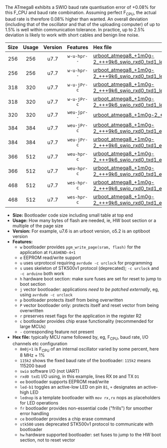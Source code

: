 The ATmega8 exhibits a SWIO baud rate quantisation error of +0.08% for this F_CPU and baud rate combination. Assuming perfect F<sub>CPU</sub>, the actual baud rate is therefore 0.08% higher than wanted. An overall deviation (including that of the oscillator and that of the uploading computer) of up to 1.5% is well within communication tolerance. In practice, up to 2.5% deviation is likely to work with short cables and benign line noise.

|Size|Usage|Version|Features|Hex file|
|:-:|:-:|:-:|:-:|:--|
|256|256|u7.7|`w-u-hpr--`|[urboot_atmega8_+1m0g-2_+++9k6_swio_rxd0_txd1_led+b5_hw.hex](https://raw.githubusercontent.com/stefanrueger/urboot.hex/main/mcus/atmega8/internal_oscillator/fcpu_+1m0g-2/br_+++9k6/urboot_atmega8_+1m0g-2_+++9k6_swio_rxd0_txd1_led+b5_hw.hex)|
|256|256|u7.7|`w-u-hpr--`|[urboot_atmega8_+1m0g-2_+++9k6_swio_rxd0_txd1_lednop_hw.hex](https://raw.githubusercontent.com/stefanrueger/urboot.hex/main/mcus/atmega8/internal_oscillator/fcpu_+1m0g-2/br_+++9k6/urboot_atmega8_+1m0g-2_+++9k6_swio_rxd0_txd1_lednop_hw.hex)|
|318|320|u7.7|`w-u-jPr-c`|[urboot_atmega8_+1m0g-2_+++9k6_swio_rxd0_txd1_led+b5_fr_ce.hex](https://raw.githubusercontent.com/stefanrueger/urboot.hex/main/mcus/atmega8/internal_oscillator/fcpu_+1m0g-2/br_+++9k6/urboot_atmega8_+1m0g-2_+++9k6_swio_rxd0_txd1_led+b5_fr_ce.hex)|
|318|320|u7.7|`w-u-jPr-c`|[urboot_atmega8_+1m0g-2_+++9k6_swio_rxd0_txd1_lednop_fr_ce.hex](https://raw.githubusercontent.com/stefanrueger/urboot.hex/main/mcus/atmega8/internal_oscillator/fcpu_+1m0g-2/br_+++9k6/urboot_atmega8_+1m0g-2_+++9k6_swio_rxd0_txd1_lednop_fr_ce.hex)|
|320|320|u7.7|`weu-jpr--`|[urboot_atmega8_+1m0g-2_+++9k6_swio_rxd0_txd1_ee.hex](https://raw.githubusercontent.com/stefanrueger/urboot.hex/main/mcus/atmega8/internal_oscillator/fcpu_+1m0g-2/br_+++9k6/urboot_atmega8_+1m0g-2_+++9k6_swio_rxd0_txd1_ee.hex)|
|384|384|u7.7|`weu-jPr-c`|[urboot_atmega8_+1m0g-2_+++9k6_swio_rxd0_txd1_ee_led+b5_fr_ce.hex](https://raw.githubusercontent.com/stefanrueger/urboot.hex/main/mcus/atmega8/internal_oscillator/fcpu_+1m0g-2/br_+++9k6/urboot_atmega8_+1m0g-2_+++9k6_swio_rxd0_txd1_ee_led+b5_fr_ce.hex)|
|384|384|u7.7|`weu-jPr-c`|[urboot_atmega8_+1m0g-2_+++9k6_swio_rxd0_txd1_ee_lednop_fr_ce.hex](https://raw.githubusercontent.com/stefanrueger/urboot.hex/main/mcus/atmega8/internal_oscillator/fcpu_+1m0g-2/br_+++9k6/urboot_atmega8_+1m0g-2_+++9k6_swio_rxd0_txd1_ee_lednop_fr_ce.hex)|
|366|512|u7.7|`weu-hpr-c`|[urboot_atmega8_+1m0g-2_+++9k6_swio_rxd0_txd1_ee_led+b5_fr_ce_hw.hex](https://raw.githubusercontent.com/stefanrueger/urboot.hex/main/mcus/atmega8/internal_oscillator/fcpu_+1m0g-2/br_+++9k6/urboot_atmega8_+1m0g-2_+++9k6_swio_rxd0_txd1_ee_led+b5_fr_ce_hw.hex)|
|366|512|u7.7|`weu-hpr-c`|[urboot_atmega8_+1m0g-2_+++9k6_swio_rxd0_txd1_ee_lednop_fr_ce_hw.hex](https://raw.githubusercontent.com/stefanrueger/urboot.hex/main/mcus/atmega8/internal_oscillator/fcpu_+1m0g-2/br_+++9k6/urboot_atmega8_+1m0g-2_+++9k6_swio_rxd0_txd1_ee_lednop_fr_ce_hw.hex)|
|468|512|u7.7|`wes-hpr-c`|[urboot_atmega8_+1m0g-2_+++9k6_swio_rxd0_txd1_ee_led+b5_fr_ce_stk500_hw.hex](https://raw.githubusercontent.com/stefanrueger/urboot.hex/main/mcus/atmega8/internal_oscillator/fcpu_+1m0g-2/br_+++9k6/urboot_atmega8_+1m0g-2_+++9k6_swio_rxd0_txd1_ee_led+b5_fr_ce_stk500_hw.hex)|
|468|512|u7.7|`wes-hpr-c`|[urboot_atmega8_+1m0g-2_+++9k6_swio_rxd0_txd1_ee_lednop_fr_ce_stk500_hw.hex](https://raw.githubusercontent.com/stefanrueger/urboot.hex/main/mcus/atmega8/internal_oscillator/fcpu_+1m0g-2/br_+++9k6/urboot_atmega8_+1m0g-2_+++9k6_swio_rxd0_txd1_ee_lednop_fr_ce_stk500_hw.hex)|

- **Size:** Bootloader code size including small table at top end
- **Usage:** How many bytes of flash are needed, ie, HW boot section or a multiple of the page size
- **Version:** For example, u7.6 is an urboot version, o5.2 is an optiboot version
- **Features:**
  + `w` bootloader provides `pgm_write_page(sram, flash)` for the application at `FLASHEND-4+1`
  + `e` EEPROM read/write support
  + `u` uses urprotocol requiring `avrdude -c urclock` for programming
  + `s` uses skeleton of STK500v1 protocol (deprecated); `-c urclock` and `-c arduino` both work
  + `h` hardware boot section: make sure fuses are set for reset to jump to boot section
  + `j` vector bootloader: applications *need to be patched externally*, eg, using `avrdude -c urclock`
  + `p` bootloader protects itself from being overwritten
  + `P` vector bootloader only: protects itself and reset vector from being overwritten
  + `r` preserves reset flags for the application in the register R2
  + `c` bootloader provides chip erase functionality (recommended for large MCUs)
  + `-` corresponding feature not present
- **Hex file:** typically MCU name followed by, eg, F<sub>CPU</sub>, baud rate, I/O channels etc configuration
  + `8m0j+1` is F<sub>CPU</sub> of an internal oscillator varied by some percent, here 8 MHz + 1%
  + `115k2` shows the fixed baud rate of the bootloader: `115k2` means 115200 baud
  + `swio` software I/O (not UART)
  + `rxd0 txd1` I/O using, in this example, lines RX `D0` and TX `D1`
  + `ee` bootloader supports EEPROM read/write
  + `led-b1` toggles an active-low LED on pin `B1`, `+` designates an active-high LED
  + `lednop` is a template bootloader with `mov rx,rx` nops as placeholders for LED operations
  + `fr` bootloader provides non-essential code ("frills") for smoother error handling
  + `ce` bootloader provides a chip erase command
  + `stk500` uses deprecated STK500v1 protocol to communicate with bootloader
  + `hw` hardware supported bootloader: set fuses to jump to the HW boot section, not to reset vector
